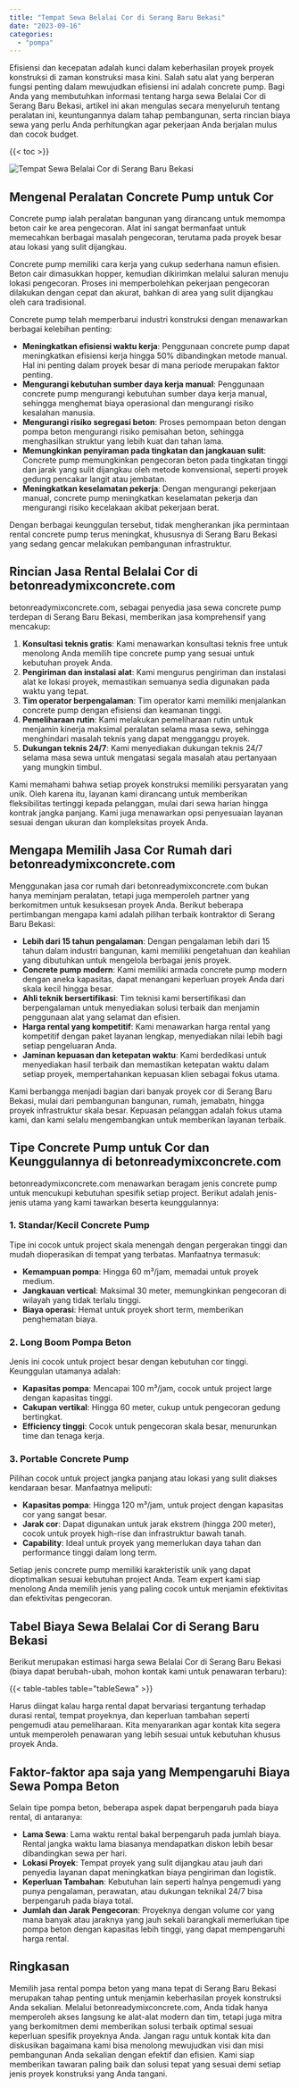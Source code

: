 ```yaml
---
title: "Tempat Sewa Belalai Cor di Serang Baru Bekasi"
date: "2023-09-16"
categories: 
  - "pompa"
---
```


Efisiensi dan kecepatan adalah kunci dalam keberhasilan proyek proyek konstruksi di zaman konstruksi masa kini. Salah satu alat yang berperan fungsi penting dalam mewujudkan efisiensi ini adalah concrete pump. Bagi Anda yang membutuhkan informasi tentang harga sewa Belalai Cor di Serang Baru Bekasi, artikel ini akan mengulas secara menyeluruh tentang peralatan ini, keuntungannya dalam tahap pembangunan, serta rincian biaya sewa yang perlu Anda perhitungkan agar pekerjaan Anda berjalan mulus dan cocok budget.

{{< toc >}}

![Tempat Sewa Belalai Cor di Serang Baru Bekasi](https://betoncor8.github.io/pump/concrete-pump%20(24).png)

## Mengenal Peralatan Concrete Pump untuk Cor

Concrete pump ialah peralatan bangunan yang dirancang untuk memompa beton cair ke area pengecoran. Alat ini sangat bermanfaat untuk memecahkan berbagai masalah pengecoran, terutama pada proyek besar atau lokasi yang sulit dijangkau.

Concrete pump memiliki cara kerja yang cukup sederhana namun efisien. Beton cair dimasukkan hopper, kemudian dikirimkan melalui saluran menuju lokasi pengecoran. Proses ini memperbolehkan pekerjaan pengecoran dilakukan dengan cepat dan akurat, bahkan di area yang sulit dijangkau oleh cara tradisional.

Concrete pump telah memperbarui industri konstruksi dengan menawarkan berbagai kelebihan penting:

- **Meningkatkan efisiensi waktu kerja**: Penggunaan concrete pump dapat meningkatkan efisiensi kerja hingga 50% dibandingkan metode manual. Hal ini penting dalam proyek besar di mana periode merupakan faktor penting.
- **Mengurangi kebutuhan sumber daya kerja manual**: Penggunaan concrete pump mengurangi kebutuhan sumber daya kerja manual, sehingga menghemat biaya operasional dan mengurangi risiko kesalahan manusia.
- **Mengurangi risiko segregasi beton**: Proses pemompaan beton dengan pompa beton mengurangi risiko pemisahan beton, sehingga menghasilkan struktur yang lebih kuat dan tahan lama.
- **Memungkinkan penyiraman pada tingkatan dan jangkauan sulit**: Concrete pump memungkinkan pengecoran beton pada tingkatan tinggi dan jarak yang sulit dijangkau oleh metode konvensional, seperti proyek gedung pencakar langit atau jembatan.
- **Meningkatkan keselamatan pekerja**: Dengan mengurangi pekerjaan manual, concrete pump meningkatkan keselamatan pekerja dan mengurangi risiko kecelakaan akibat pekerjaan berat.

Dengan berbagai keunggulan tersebut, tidak mengherankan jika permintaan rental concrete pump terus meningkat, khususnya di Serang Baru Bekasi yang sedang gencar melakukan pembangunan infrastruktur.

## Rincian Jasa Rental Belalai Cor di betonreadymixconcrete.com

betonreadymixconcrete.com, sebagai penyedia jasa sewa concrete pump terdepan di Serang Baru Bekasi, memberikan jasa komprehensif yang mencakup:

1. **Konsultasi teknis gratis**: Kami menawarkan konsultasi teknis free untuk menolong Anda memilih tipe concrete pump yang sesuai untuk kebutuhan proyek Anda.
2. **Pengiriman dan instalasi alat**: Kami mengurus pengiriman dan instalasi alat ke lokasi proyek, memastikan semuanya sedia digunakan pada waktu yang tepat.
3. **Tim operator berpengalaman**: Tim operator kami memiliki menjalankan concrete pump dengan efisiensi dan keamanan tinggi.
4. **Pemeliharaan rutin**: Kami melakukan pemeliharaan rutin untuk menjamin kinerja maksimal peralatan selama masa sewa, sehingga menghindari masalah teknis yang dapat mengganggu proyek.
5. **Dukungan teknis 24/7**: Kami menyediakan dukungan teknis 24/7 selama masa sewa untuk mengatasi segala masalah atau pertanyaan yang mungkin timbul.

Kami memahami bahwa setiap proyek konstruksi memiliki persyaratan yang unik. Oleh karena itu, layanan kami dirancang untuk memberikan fleksibilitas tertinggi kepada pelanggan, mulai dari sewa harian hingga kontrak jangka panjang. Kami juga menawarkan opsi penyesuaian layanan sesuai dengan ukuran dan kompleksitas proyek Anda.

## Mengapa Memilih Jasa Cor Rumah dari betonreadymixconcrete.com

Menggunakan jasa cor rumah dari betonreadymixconcrete.com bukan hanya meminjam peralatan, tetapi juga memperoleh partner yang berkomitmen untuk kesuksesan proyek Anda. Berikut beberapa pertimbangan mengapa kami adalah pilihan terbaik kontraktor di Serang Baru Bekasi:

- **Lebih dari 15 tahun pengalaman**: Dengan pengalaman lebih dari 15 tahun dalam industri bangunan, kami memiliki pengetahuan dan keahlian yang dibutuhkan untuk mengelola berbagai jenis proyek.
- **Concrete pump modern**: Kami memiliki armada concrete pump modern dengan aneka kapasitas, dapat menangani keperluan proyek Anda dari skala kecil hingga besar.
- **Ahli teknik bersertifikasi**: Tim teknisi kami bersertifikasi dan berpengalaman untuk menyediakan solusi terbaik dan menjamin penggunaan alat yang selamat dan efisien.
- **Harga rental yang kompetitif**: Kami menawarkan harga rental yang kompetitif dengan paket layanan lengkap, menyediakan nilai lebih bagi setiap pengeluaran Anda.
- **Jaminan kepuasan dan ketepatan waktu**: Kami berdedikasi untuk menyediakan hasil terbaik dan memastikan ketepatan waktu dalam setiap proyek, mempertahankan kepuasan klien sebagai fokus utama.

Kami berbangga menjadi bagian dari banyak proyek cor di Serang Baru Bekasi, mulai dari pembangunan bangunan, rumah, jemabatn, hingga proyek infrastruktur skala besar. Kepuasan pelanggan adalah fokus utama kami, dan kami selalu mengembangkan untuk memberikan layanan terbaik.

## Tipe Concrete Pump untuk Cor dan Keunggulannya di betonreadymixconcrete.com

betonreadymixconcrete.com menawarkan beragam jenis concrete pump untuk mencukupi kebutuhan spesifik setiap project. Berikut adalah jenis-jenis utama yang kami tawarkan beserta keunggulannya:

### 1\. Standar/Kecil Concrete Pump

Tipe ini cocok untuk project skala menengah dengan pergerakan tinggi dan mudah dioperasikan di tempat yang terbatas. Manfaatnya termasuk:

- **Kemampuan pompa**: Hingga 60 m³/jam, memadai untuk proyek medium.
- **Jangkauan vertical**: Maksimal 30 meter, memungkinkan pengecoran di wilayah yang tidak terlalu tinggi.
- **Biaya operasi**: Hemat untuk proyek short term, memberikan penghematan biaya.

### 2\. Long Boom Pompa Beton

Jenis ini cocok untuk project besar dengan kebutuhan cor tinggi. Keunggulan utamanya adalah:

- **Kapasitas pompa**: Mencapai 100 m³/jam, cocok untuk project large dengan kapasitas tinggi.
- **Cakupan vertikal**: Hingga 60 meter, cukup untuk pengecoran gedung bertingkat.
- **Efficiency tinggi**: Cocok untuk pengecoran skala besar, menurunkan time dan tenaga kerja.

### 3\. Portable Concrete Pump

Pilihan cocok untuk project jangka panjang atau lokasi yang sulit diakses kendaraan besar. Manfaatnya meliputi:

- **Kapasitas pompa**: Hingga 120 m³/jam, untuk project dengan kapasitas cor yang sangat besar.
- **Jarak cor**: Dapat digunakan untuk jarak ekstrem (hingga 200 meter), cocok untuk proyek high-rise dan infrastruktur bawah tanah.
- **Capability**: Ideal untuk proyek yang memerlukan daya tahan dan performance tinggi dalam long term.

Setiap jenis concrete pump memiliki karakteristik unik yang dapat dioptimalkan sesuai kebutuhan project Anda. Team expert kami siap menolong Anda memilih jenis yang paling cocok untuk menjamin efektivitas dan efektivitas pengecoran.

## Tabel Biaya Sewa Belalai Cor di Serang Baru Bekasi

Berikut merupakan estimasi harga sewa Belalai Cor di Serang Baru Bekasi (biaya dapat berubah-ubah, mohon kontak kami untuk penawaran terbaru):

{{< table-tables table="tableSewa" >}}

Harus diingat kalau harga rental dapat bervariasi tergantung terhadap durasi rental, tempat proyeknya, dan keperluan tambahan seperti pengemudi atau pemeliharaan. Kita menyarankan agar kontak kita segera untuk memperoleh penawaran yang lebih sesuai untuk kebutuhan khusus proyek Anda.

## Faktor-faktor apa saja yang Mempengaruhi Biaya Sewa Pompa Beton

Selain tipe pompa beton, beberapa aspek dapat berpengaruh pada biaya rental, di antaranya:

- **Lama Sewa**: Lama waktu rental bakal berpengaruh pada jumlah biaya. Rental jangka waktu lama biasanya mendapatkan diskon lebih besar dibandingkan sewa per hari.
- **Lokasi Proyek**: Tempat proyek yang sulit dijangkau atau jauh dari penyedia layanan dapat meningkatkan biaya pengiriman dan logistik.
- **Keperluan Tambahan**: Kebutuhan lain seperti halnya pengemudi yang punya pengalaman, perawatan, atau dukungan teknikal 24/7 bisa berpengaruh pada biaya total.
- **Jumlah dan Jarak Pengecoran**: Proyeknya dengan volume cor yang mana banyak atau jaraknya yang jauh sekali barangkali memerlukan tipe pompa beton dengan kapasitas lebih tinggi, yang dapat mempengaruhi harga rental.

## Ringkasan

Memilih jasa rental pompa beton yang mana tepat di Serang Baru Bekasi merupakan tahap penting untuk menjamin keberhasilan proyek konstruksi Anda sekalian. Melalui betonreadymixconcrete.com, Anda tidak hanya memperoleh akses langsung ke alat-alat modern dan tim, tetapi juga mitra yang berkomitmen demi memberikan solusi terbaik optimal sesuai keperluan spesifik proyeknya Anda. Jangan ragu untuk kontak kita dan diskusikan bagaimana kami bisa menolong mewujudkan visi dan misi pembangunan Anda sekalian dengan efektif dan efisien. Kami siap memberikan tawaran paling baik dan solusi tepat yang sesuai demi setiap jenis proyek konstruksi yang Anda tangani.

